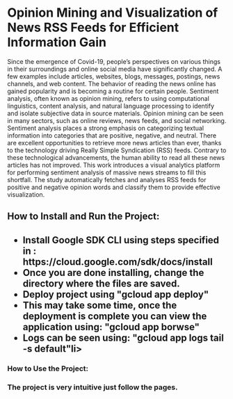 
<h1>Opinion Mining and Visualization of News RSS Feeds for Efficient Information Gain</h1>

Since the emergence of Covid-19, people’s perspectives on various things in their surroundings and online social media have significantly changed. A few examples include articles, websites, blogs, messages, postings, news channels, and web content. The behavior of reading the news online has gained popularity and is becoming a routine for certain people. Sentiment analysis, often known as opinion mining, refers to using computational linguistics, content analysis, and natural language processing to identify and isolate subjective data in source materials. Opinion mining can be seen in many sectors, such as online reviews, news feeds, and social networking. Sentiment analysis places a strong emphasis on categorizing textual information into categories that are positive, negative, and neutral. There are excellent opportunities to retrieve more news articles than ever, thanks to the technology driving Really Simple Syndication (RSS) feeds. Contrary to these technological advancements, the human ability to read all these news articles has not improved. This work introduces a visual analytics platform for performing sentiment analysis of massive news streams to fill this shortfall. The study automatically fetches and analyses RSS feeds for positive and negative opinion words and classify them to provide effective visualization.

<h2>How to Install and Run the Project:<h2>
 <ul>
  <li>Install Google SDK CLI using steps specified in : https://cloud.google.com/sdk/docs/install </li>
  <li>Once you are done installing, change the directory where the files are saved.</li>
  <li>Deploy project using "gcloud app deploy"</li>
   <li>This may take some time, once the deployment is complete you can view the application using: "gcloud app borwse"</li>
   <li>Logs can be seen using: "gcloud app logs tail -s default"li>
</ul>
  
<h3>How to Use the Project:<h3>
The project is very intuitive just follow the pages.
